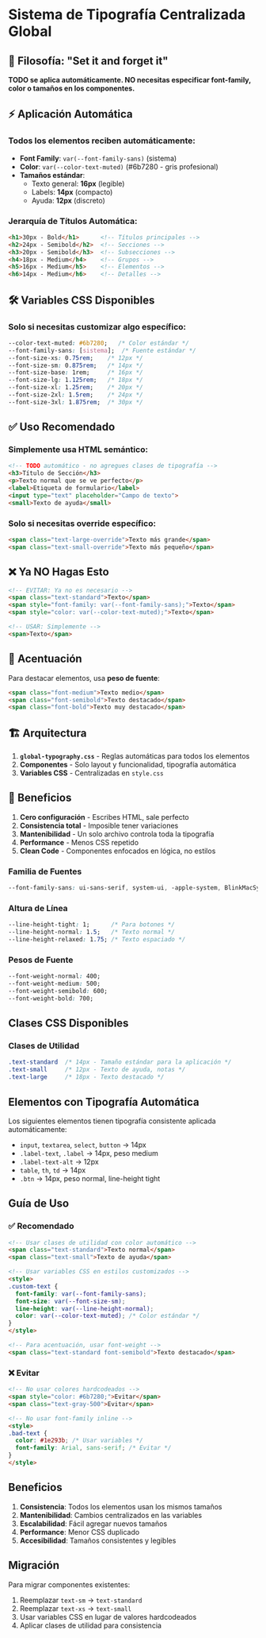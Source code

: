 # Sistema de Tipografía Centralizada Global

## 🎯 **Filosofía: "Set it and forget it"**

**TODO se aplica automáticamente. NO necesitas especificar font-family, color o tamaños en los componentes.**

## ⚡ **Aplicación Automática**

### Todos los elementos reciben automáticamente:
- **Font Family**: `var(--font-family-sans)` (sistema)
- **Color**: `var(--color-text-muted)` (#6b7280 - gris profesional)
- **Tamaños estándar**:
  - Texto general: **16px** (legible)
  - Labels: **14px** (compacto)
  - Ayuda: **12px** (discreto)

### Jerarquía de Títulos Automática:
```html
<h1>30px - Bold</h1>      <!-- Títulos principales -->
<h2>24px - Semibold</h2>  <!-- Secciones -->
<h3>20px - Semibold</h3>  <!-- Subsecciones -->
<h4>18px - Medium</h4>    <!-- Grupos -->
<h5>16px - Medium</h5>    <!-- Elementos -->
<h6>14px - Medium</h6>    <!-- Detalles -->
```

## 🛠 **Variables CSS Disponibles**

### Solo si necesitas customizar algo específico:
```css
--color-text-muted: #6b7280;   /* Color estándar */
--font-family-sans: [sistema];  /* Fuente estándar */
--font-size-xs: 0.75rem;    /* 12px */
--font-size-sm: 0.875rem;   /* 14px */
--font-size-base: 1rem;     /* 16px */
--font-size-lg: 1.125rem;   /* 18px */
--font-size-xl: 1.25rem;    /* 20px */
--font-size-2xl: 1.5rem;    /* 24px */
--font-size-3xl: 1.875rem;  /* 30px */
```

## ✅ **Uso Recomendado**

### **Simplemente usa HTML semántico:**
```html
<!-- TODO automático - no agregues clases de tipografía -->
<h3>Título de Sección</h3>
<p>Texto normal que se ve perfecto</p>
<label>Etiqueta de formulario</label>
<input type="text" placeholder="Campo de texto">
<small>Texto de ayuda</small>
```

### **Solo si necesitas override específico:**
```html
<span class="text-large-override">Texto más grande</span>
<span class="text-small-override">Texto más pequeño</span>
```

## ❌ **Ya NO Hagas Esto**

```html
<!-- EVITAR: Ya no es necesario -->
<span class="text-standard">Texto</span>
<span style="font-family: var(--font-family-sans);">Texto</span>
<span style="color: var(--color-text-muted);">Texto</span>

<!-- USAR: Simplemente -->
<span>Texto</span>
```

## 🎨 **Acentuación**

Para destacar elementos, usa **peso de fuente**:
```html
<span class="font-medium">Texto medio</span>
<span class="font-semibold">Texto destacado</span>
<span class="font-bold">Texto muy destacado</span>
```

## 🏗 **Arquitectura**

1. **`global-typography.css`** - Reglas automáticas para todos los elementos
2. **Componentes** - Solo layout y funcionalidad, tipografía automática
3. **Variables CSS** - Centralizadas en `style.css`

## 🚀 **Beneficios**

1. **Cero configuración** - Escribes HTML, sale perfecto
2. **Consistencia total** - Imposible tener variaciones
3. **Mantenibilidad** - Un solo archivo controla toda la tipografía
4. **Performance** - Menos CSS repetido
5. **Clean Code** - Componentes enfocados en lógica, no estilos

### Familia de Fuentes
```css
--font-family-sans: ui-sans-serif, system-ui, -apple-system, BlinkMacSystemFont, "Segoe UI", Roboto, "Helvetica Neue", Arial, "Noto Sans", sans-serif;
```

### Altura de Línea
```css
--line-height-tight: 1;      /* Para botones */
--line-height-normal: 1.5;   /* Texto normal */
--line-height-relaxed: 1.75; /* Texto espaciado */
```

### Pesos de Fuente
```css
--font-weight-normal: 400;
--font-weight-medium: 500;
--font-weight-semibold: 600;
--font-weight-bold: 700;
```

## Clases CSS Disponibles

### Clases de Utilidad
```css
.text-standard  /* 14px - Tamaño estándar para la aplicación */
.text-small     /* 12px - Texto de ayuda, notas */
.text-large     /* 18px - Texto destacado */
```

## Elementos con Tipografía Automática

Los siguientes elementos tienen tipografía consistente aplicada automáticamente:

- `input`, `textarea`, `select`, `button` → 14px
- `.label-text`, `.label` → 14px, peso medium
- `.label-text-alt` → 12px
- `table`, `th`, `td` → 14px
- `.btn` → 14px, peso normal, line-height tight

## Guía de Uso

### ✅ Recomendado
```html
<!-- Usar clases de utilidad con color automático -->
<span class="text-standard">Texto normal</span>
<span class="text-small">Texto de ayuda</span>

<!-- Usar variables CSS en estilos customizados -->
<style>
.custom-text {
  font-family: var(--font-family-sans);
  font-size: var(--font-size-sm);
  line-height: var(--line-height-normal);
  color: var(--color-text-muted); /* Color estándar */
}
</style>

<!-- Para acentuación, usar font-weight -->
<span class="text-standard font-semibold">Texto destacado</span>
```

### ❌ Evitar
```html
<!-- No usar colores hardcodeados -->
<span style="color: #6b7280;">Evitar</span>
<span class="text-gray-500">Evitar</span>

<!-- No usar font-family inline -->
<style>
.bad-text {
  color: #1e293b; /* Usar variables */
  font-family: Arial, sans-serif; /* Evitar */
}
</style>
```

## Beneficios

1. **Consistencia**: Todos los elementos usan los mismos tamaños
2. **Mantenibilidad**: Cambios centralizados en las variables
3. **Escalabilidad**: Fácil agregar nuevos tamaños
4. **Performance**: Menor CSS duplicado
5. **Accesibilidad**: Tamaños consistentes y legibles

## Migración

Para migrar componentes existentes:

1. Reemplazar `text-sm` → `text-standard`
2. Reemplazar `text-xs` → `text-small`
3. Usar variables CSS en lugar de valores hardcodeados
4. Aplicar clases de utilidad para consistencia
